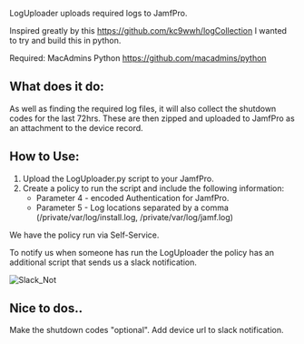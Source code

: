 LogUploader uploads required logs to JamfPro.

Inspired greatly by this https://github.com/kc9wwh/logCollection 
I wanted to try and build this in python.

Required: MacAdmins Python https://github.com/macadmins/python

## What does it do:
As well as finding the required log files, it will also collect the shutdown codes for the last 72hrs.
These are then zipped and uploaded to JamfPro as an attachment to the device record.

## How to Use:
1. Upload the LogUploader.py script to your JamfPro.
2. Create a policy to run the script and include the following information:
   - Parameter 4 - encoded Authentication for JamfPro.
   - Parameter 5 - Log locations separated by a comma (/private/var/log/install.log, /private/var/log/jamf.log)

We have the policy run via Self-Service.

To notify us when someone has run the LogUploader the policy has an additional script that sends us a slack notification.

![Slack_Not](https://user-images.githubusercontent.com/585423/205630526-f1b9cd26-49f5-4d2b-a516-99d51c076ae2.png)

## Nice to dos.. 
Make the shutdown codes "optional".
Add device url to slack notification.
